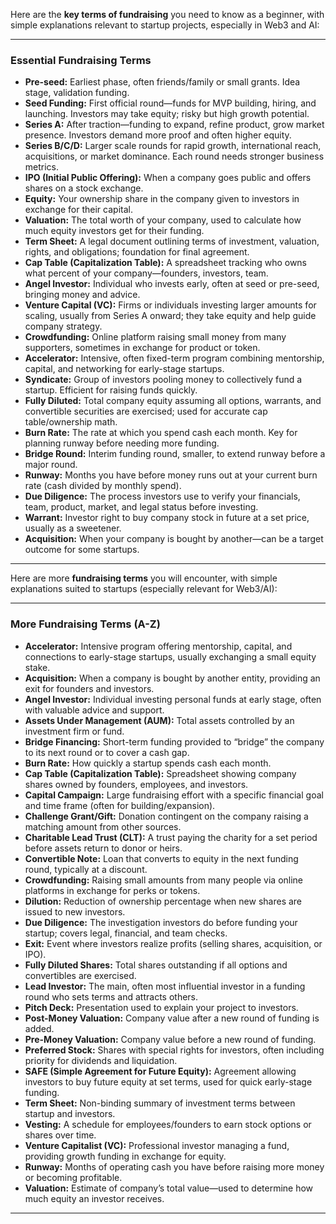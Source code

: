 Here are the **key terms of fundraising** you need to know as a beginner, with simple explanations relevant to startup projects, especially in Web3 and AI:

***

### Essential Fundraising Terms

- **Pre-seed:** Earliest phase, often friends/family or small grants. Idea stage, validation funding.
- **Seed Funding:** First official round—funds for MVP building, hiring, and launching. Investors may take equity; risky but high growth potential.
- **Series A:** After traction—funding to expand, refine product, grow market presence. Investors demand more proof and often higher equity.
- **Series B/C/D:** Larger scale rounds for rapid growth, international reach, acquisitions, or market dominance. Each round needs stronger business metrics.
- **IPO (Initial Public Offering):** When a company goes public and offers shares on a stock exchange.
- **Equity:** Your ownership share in the company given to investors in exchange for their capital.
- **Valuation:** The total worth of your company, used to calculate how much equity investors get for their funding.
- **Term Sheet:** A legal document outlining terms of investment, valuation, rights, and obligations; foundation for final agreement.
- **Cap Table (Capitalization Table):** A spreadsheet tracking who owns what percent of your company—founders, investors, team.
- **Angel Investor:** Individual who invests early, often at seed or pre-seed, bringing money and advice.
- **Venture Capital (VC):** Firms or individuals investing larger amounts for scaling, usually from Series A onward; they take equity and help guide company strategy.
- **Crowdfunding:** Online platform raising small money from many supporters, sometimes in exchange for product or token.
- **Accelerator:** Intensive, often fixed-term program combining mentorship, capital, and networking for early-stage startups.
- **Syndicate:** Group of investors pooling money to collectively fund a startup. Efficient for raising funds quickly.
- **Fully Diluted:** Total company equity assuming all options, warrants, and convertible securities are exercised; used for accurate cap table/ownership math.
- **Burn Rate:** The rate at which you spend cash each month. Key for planning runway before needing more funding.
- **Bridge Round:** Interim funding round, smaller, to extend runway before a major round.
- **Runway:** Months you have before money runs out at your current burn rate (cash divided by monthly spend).
- **Due Diligence:** The process investors use to verify your financials, team, product, market, and legal status before investing.
- **Warrant:** Investor right to buy company stock in future at a set price, usually as a sweetener.
- **Acquisition:** When your company is bought by another—can be a target outcome for some startups.

***

Here are more **fundraising terms** you will encounter, with simple explanations suited to startups (especially relevant for Web3/AI):

***

### More Fundraising Terms (A-Z)

- **Accelerator:** Intensive program offering mentorship, capital, and connections to early-stage startups, usually exchanging a small equity stake.
- **Acquisition:** When a company is bought by another entity, providing an exit for founders and investors.
- **Angel Investor:** Individual investing personal funds at early stage, often with valuable advice and support.
- **Assets Under Management (AUM):** Total assets controlled by an investment firm or fund.
- **Bridge Financing:** Short-term funding provided to “bridge” the company to its next round or to cover a cash gap.
- **Burn Rate:** How quickly a startup spends cash each month.
- **Cap Table (Capitalization Table):** Spreadsheet showing company shares owned by founders, employees, and investors.
- **Capital Campaign:** Large fundraising effort with a specific financial goal and time frame (often for building/expansion).
- **Challenge Grant/Gift:** Donation contingent on the company raising a matching amount from other sources.
- **Charitable Lead Trust (CLT):** A trust paying the charity for a set period before assets return to donor or heirs.
- **Convertible Note:** Loan that converts to equity in the next funding round, typically at a discount.
- **Crowdfunding:** Raising small amounts from many people via online platforms in exchange for perks or tokens.
- **Dilution:** Reduction of ownership percentage when new shares are issued to new investors.
- **Due Diligence:** The investigation investors do before funding your startup; covers legal, financial, and team checks.
- **Exit:** Event where investors realize profits (selling shares, acquisition, or IPO).
- **Fully Diluted Shares:** Total shares outstanding if all options and convertibles are exercised.
- **Lead Investor:** The main, often most influential investor in a funding round who sets terms and attracts others.
- **Pitch Deck:** Presentation used to explain your project to investors.
- **Post-Money Valuation:** Company value after a new round of funding is added.
- **Pre-Money Valuation:** Company value before a new round of funding.
- **Preferred Stock:** Shares with special rights for investors, often including priority for dividends and liquidation.
- **SAFE (Simple Agreement for Future Equity):** Agreement allowing investors to buy future equity at set terms, used for quick early-stage funding.
- **Term Sheet:** Non-binding summary of investment terms between startup and investors.
- **Vesting:** A schedule for employees/founders to earn stock options or shares over time.
- **Venture Capitalist (VC):** Professional investor managing a fund, providing growth funding in exchange for equity.
- **Runway:** Months of operating cash you have before raising more money or becoming profitable.
- **Valuation:** Estimate of company’s total value—used to determine how much equity an investor receives.

***